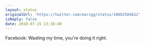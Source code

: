 ```yaml
---
layout: status
originalUrl: 'https://twitter.com/marcgg/status/18602584612'
isReply: false
date: 2010-07-15 13:38:40
---
```


Facebook: Wasting my time, you're doing it right.
